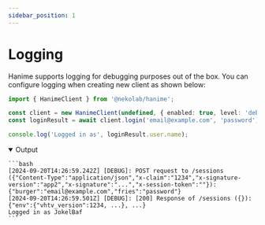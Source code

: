 ```yaml
---
sidebar_position: 1
---
```


# Logging

Hanime supports logging for debugging purposes out of the box. You can configure logging when creating new client as shown below:

```ts
import { HanimeClient } from '@nekolab/hanime';

const client = new HanimeClient(undefined, { enabled: true, level: 'debug' });
const loginResult = await client.login('email@example.com', 'password');

console.log('Logged in as', loginResult.user.name);
```

<details open>
    <summary>Output</summary>

    ```bash
    [2024-09-20T14:26:59.242Z] [DEBUG]: POST request to /sessions ({"Content-Type":"application/json","x-claim":"1234","x-signature-version":"app2","x-signature":"...","x-session-token":""}): {"burger":"email@example.com","fries":"password"}
    [2024-09-20T14:26:59.501Z] [DEBUG]: [200] Response of /sessions ({}): {"env":{"vhtv_version":1234, ...}, ...}
    Logged in as JokelBaf
    ```

</details>
